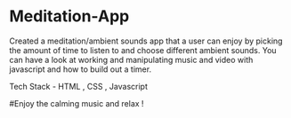 # Meditation-App

Created a meditation/ambient sounds app that a user can enjoy by picking the amount of time to listen to and choose different ambient sounds.
You can have a look at working and manipulating music and video with javascript and how to build out a timer.

Tech Stack - HTML , CSS , Javascript

#Enjoy the calming music and relax !

